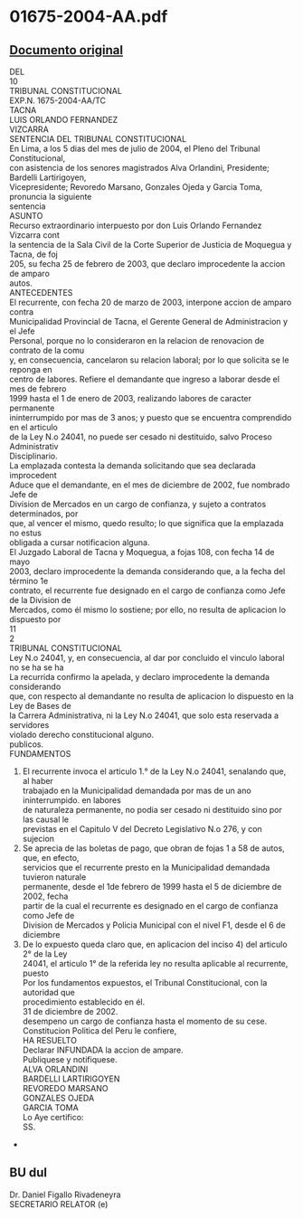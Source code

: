 
01675-2004-AA.pdf
=================
  
[Documento original](https://tc.gob.pe/jurisprudencia/2004/01675-2004-AA.pdf)  
---  
DEL  
10  
TRIBUNAL CONSTITUCIONAL  
EXP.N. 1675-2004-AA/TC  
TACNA  
LUIS ORLANDO FERNANDEZ  
VIZCARRA  
SENTENCIA DEL TRIBUNAL CONSTITUCIONAL  
En Lima, a los 5 dias del mes de julio de 2004, el Pleno del Tribunal Constitucional,  
con asistencia de los senores magistrados Alva Orlandini, Presidente; Bardelli Lartirigoyen,  
Vicepresidente; Revoredo Marsano, Gonzales Ojeda y Garcia Toma, pronuncia la siguiente  
sentencia  
ASUNTO  
Recurso extraordinario interpuesto por don Luis Orlando Fernandez Vizcarra cont  
la sentencia de la Sala Civil de la Corte Superior de Justicia de Moquegua y Tacna, de foj  
205, su fecha 25 de febrero de 2003, que declaro improcedente la accion de amparo  
autos.  
ANTECEDENTES  
El recurrente, con fecha 20 de marzo de 2003, interpone accion de amparo contra  
Municipalidad Provincial de Tacna, el Gerente General de Administracion y el Jefe  
Personal, porque no lo consideraron en la relacion de renovacion de contrato de la comu  
y, en consecuencia, cancelaron su relacion laboral; por lo que solicita se le reponga en  
centro de labores. Refiere el demandante que ingreso a laborar desde el mes de febrero  
1999 hasta el 1 de enero de 2003, realizando labores de caracter permanente  
ininterrumpido por mas de 3 anos; y puesto que se encuentra comprendido en el articulo  
de la Ley N.o 24041, no puede ser cesado ni destituido, salvo Proceso Administrativ  
Disciplinario.  
La emplazada contesta la demanda solicitando que sea declarada improcedent  
Aduce que el demandante, en el mes de diciembre de 2002, fue nombrado Jefe de  
Division de Mercados en un cargo de confianza, y sujeto a contratos determinados, por  
que, al vencer el mismo, quedo resulto; lo que significa que la emplazada no estus  
obligada a cursar notificacion alguna.  
El Juzgado Laboral de Tacna y Moquegua, a fojas 108, con fecha 14 de mayo  
2003, declaro improcedente la demanda considerando que, a la fecha del término 1e  
contrato, el recurrente fue designado en el cargo de confianza como Jefe de la Division de  
Mercados, como él mismo lo sostiene; por ello, no resulta de aplicacion lo dispuesto por  
11  
2  
TRIBUNAL CONSTITUCIONAL  
Ley N.o 24041, y, en consecuencia, al dar por concluido el vinculo laboral no se ha se ha  
La recurrida confirmo la apelada, y declaro improcedente la demanda considerando  
que, con respecto al demandante no resulta de aplicacion lo dispuesto en la Ley de Bases de  
la Carrera Administrativa, ni la Ley N.o 24041, que solo esta reservada a servidores  
violado derecho constitucional alguno.  
publicos.  
FUNDAMENTOS  
1. El recurrente invoca el articulo 1.° de la Ley N.o 24041, senalando que, al haber  
trabajado en la Municipalidad demandada por mas de un ano ininterrumpido. en labores  
de naturaleza permanente, no podia ser cesado ni destituido sino por las causal le  
previstas en el Capitulo V del Decreto Legislativo N.o 276, y con sujecion  
2. Se aprecia de las boletas de pago, que obran de fojas 1 a 58 de autos, que, en efecto,  
servicios que el recurrente presto en la Municipalidad demandada tuvieron naturale  
permanente, desde el 1de febrero de 1999 hasta el 5 de diciembre de 2002, fecha  
partir de la cual el recurrente es designado en el cargo de confianza como Jefe de  
Division de Mercados y Policia Municipal con el nivel F1, desde el 6 de diciembre  
3. De lo expuesto queda claro que, en aplicacion del inciso 4) del articulo 2° de la Ley  
24041, el articulo 1° de la referida ley no resulta aplicable al recurrente, puesto  
Por los fundamentos expuestos, el Tribunal Constitucional, con la autoridad que  
procedimiento establecido en él.  
31 de diciembre de 2002.  
desempeno un cargo de confianza hasta el momento de su cese.  
Constitucion Politica del Peru le confiere,  
HA RESUELTO  
Declarar INFUNDADA la accion de ampare.  
Publiquese y notifiquese.  
ALVA ORLANDINI  
BARDELLI LARTIRIGOYEN  
REVOREDO MARSANO  
GONZALES OJEDA  
GARCIA TOMA  
Lo Aye certifico:  
SS.  
-  
BU dul  
-  
Dr. Daniel Figallo Rivadeneyra  
SECRETARIO RELATOR (e)